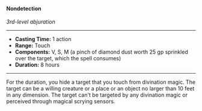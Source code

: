 #### Nondetection
*3rd-level abjuration*
___
- **Casting Time:** 1 action
- **Range:** Touch
- **Components:** V, S, M (a pinch of diamond dust worth 25 gp sprinkled over the target, which the spell consumes)
- **Duration:** 8 hours
---
For the duration, you hide a target that you touch from divination magic. The target can be a willing creature or a place or an object no larger than 10 feet in any dimension. The target can't be targeted by any divination magic or perceived through magical scrying sensors.